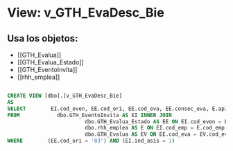 # View: v_GTH_EvaDesc_Bie

## Usa los objetos:
- [[GTH_Evalua]]
- [[GTH_Evalua_Estado]]
- [[GTH_EventoInvita]]
- [[rhh_emplea]]

```sql

CREATE VIEW [dbo].[v_GTH_EvaDesc_Bie]
AS
SELECT        EI.cod_even, EE.cod_ori, EE.cod_eva, EE.consec_eva, E.ap1_emp, E.ap2_emp, E.nom_emp, EI.cod_emp
FROM            dbo.GTH_EventoInvita AS EI INNER JOIN
                         dbo.GTH_Evalua_Estado AS EE ON EI.cod_even = EE.codigo INNER JOIN
                         dbo.rhh_emplea AS E ON EI.cod_emp = E.cod_emp INNER JOIN
                         dbo.GTH_Evalua AS EV ON EE.cod_eva = EV.cod_eva AND EE.cod_eva = EV.cod_eva
WHERE        (EE.cod_ori = '03') AND (EI.ind_asis = 1)


```
